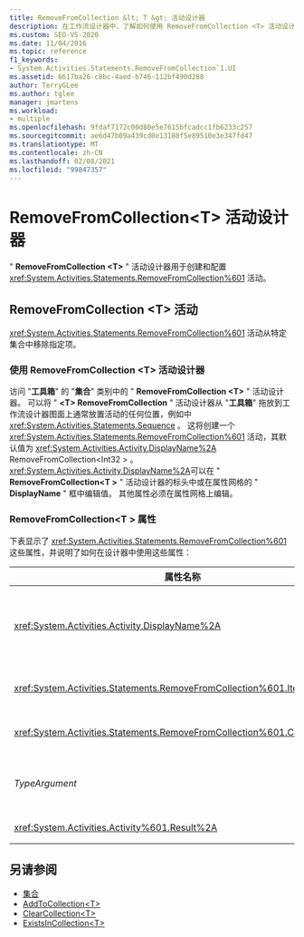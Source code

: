 ```yaml
---
title: RemoveFromCollection &lt; T &gt; 活动设计器
description: 在工作流设计器中，了解如何使用 RemoveFromCollection <T> 活动设计器创建和配置 RemoveFromCollection <T> 活动。
ms.custom: SEO-VS-2020
ms.date: 11/04/2016
ms.topic: reference
f1_keywords:
- System.Activities.Statements.RemoveFromCollection`1.UI
ms.assetid: 6617ba26-c8bc-4aed-b746-112bf490d288
author: TerryGLee
ms.author: tglee
manager: jmartens
ms.workload:
- multiple
ms.openlocfilehash: 9fdaf7172c00d80e5e7615bfcadcc1fb6233c257
ms.sourcegitcommit: ae6d47b09a439cd0e13180f5e89510e3e347fd47
ms.translationtype: MT
ms.contentlocale: zh-CN
ms.lasthandoff: 02/08/2021
ms.locfileid: "99847357"
---
```

# <a name="removefromcollectiont-activity-designer"></a>RemoveFromCollection\<T> 活动设计器

" **RemoveFromCollection \<T>** " 活动设计器用于创建和配置 <xref:System.Activities.Statements.RemoveFromCollection%601> 活动。

## <a name="the-removefromcollectiontactivity"></a>RemoveFromCollection \<T> 活动

<xref:System.Activities.Statements.RemoveFromCollection%601> 活动从特定集合中移除指定项。

### <a name="using-the-removefromcollectiont-activity-designer"></a>使用 RemoveFromCollection \<T> 活动设计器

访问 "**工具箱**" 的 "**集合**" 类别中的 " **RemoveFromCollection \<T>** " 活动设计器。
可以将 " **\<T> RemoveFromCollection** " 活动设计器从 "**工具箱**" 拖放到工作流设计器图面上通常放置活动的任何位置，例如中 <xref:System.Activities.Statements.Sequence> 。 这将创建一个 <xref:System.Activities.Statements.RemoveFromCollection%601> 活动，其默认值为 <xref:System.Activities.Activity.DisplayName%2A> RemoveFromCollection<Int32 \> 。 <xref:System.Activities.Activity.DisplayName%2A>可以在 " **RemoveFromCollection<T \>** " 活动设计器的标头中或在属性网格的 " **DisplayName** " 框中编辑值。 其他属性必须在属性网格上编辑。

### <a name="the-removefromcollectiont-properties"></a>RemoveFromCollection<T \> 属性

下表显示了 <xref:System.Activities.Statements.RemoveFromCollection%601> 这些属性，并说明了如何在设计器中使用这些属性：

|属性名称|必选|使用情况|
|-|--------------|-|
|<xref:System.Activities.Activity.DisplayName%2A>|False|<xref:System.Activities.Statements.RemoveFromCollection%601> 活动的可选友好名称。 默认值为 RemoveFromCollection<Int32 \> 。<br /><br /> 虽然 <xref:System.Activities.Activity.DisplayName%2A> 不是绝对必需的，但最好使用该属性。|
|<xref:System.Activities.Statements.RemoveFromCollection%601.Item%2A>|True|要从 **集合 \<T>** 中移除的项。 此项的类型为 *T*，类型为 *TypeArgument*。 若要指定项，请在属性网格中键入 Visual Basic 表达式。|
|<xref:System.Activities.Statements.RemoveFromCollection%601.Collection%2A>|True|应从中移除项的集合。 此集合的类型为 **ICollection<TypeArgument \> 。** 若要指定集合，请在属性网格中键入 Visual Basic 表达式。|
|*TypeArgument*|True|包含在 <xref:System.Collections.Generic.ICollection%601> 中的项的类型 T。 默认情况下，此 *TypeArgument* 类型设置为 **Int32**。 若要更改类型，请在属性网格的组合框中更改 " *TypeArgument* " 的值。|
|<xref:System.Activities.Activity%601.Result%2A>|False|一个指示指定项是否已从集合中移除的值。 若要指定要绑定到结果的变量，请在属性网格中键入一个变量。|

## <a name="see-also"></a>另请参阅

- [集合](../workflow-designer/collection-activity-designers.md)
- [AddToCollection\<T>](../workflow-designer/addtocollection-t-activity-designer.md)
- [ClearCollection\<T>](../workflow-designer/clearcollection-t-activity-designer.md)
- [ExistsInCollection\<T>](../workflow-designer/existsincollection-t-activity-designer.md)